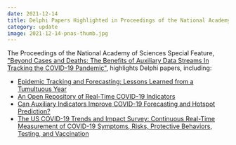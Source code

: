 ```yaml
---
date: 2021-12-14
title: Delphi Papers Highlighted in Proceedings of the National Academy of Sciences Special Feature
category: update
image: 2021-12-14-pnas-thumb.jpg
---
```


The Proceedings of the National Academy of Sciences Special Feature, ["Beyond Cases and Deaths: The Benefits of Auxiliary Data Streams In Tracking the COVID-19 Pandemic"](https://www.pnas.org/content/118/51#BeyondCasesandDeathsTheBenefitsofAuxiliaryDataStreamsInTrackingtheCOVID-19Pandemic), highlights Delphi papers, including:

 - [Epidemic Tracking and Forecasting: Lessons Learned from a Tumultuous Year](https://www.pnas.org/content/118/51/e2111456118)
 - [An Open Repository of Real-Time COVID-19 Indicators](https://doi.org/10.1073/pnas.2111452118)
 - [Can Auxiliary Indicators Improve COVID-19 Forecasting and Hotspot Prediction?](https://www.pnas.org/content/118/51/e2111453118)
 - [The US COVID-19 Trends and Impact Survey: Continuous Real-Time Measurement of COVID-19 Symptoms, Risks, Protective Behaviors, Testing, and Vaccination](https://www.pnas.org/content/118/51/e2111454118)
